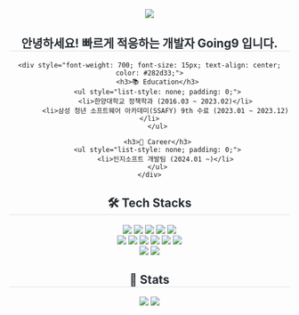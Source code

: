 <div align="center">
    <img src="https://capsule-render.vercel.app/api?type=waving&color=gradient&height=240&text=&animation=&fontColor=000000&fontSize=70" />
</div>

<div align="center">
    <h2 style="border-bottom: 1px solid #d8dee4; color: #282d33;">안녕하세요! 빠르게 적응하는 개발자 Going9 입니다.</h2>
    
    <div style="font-weight: 700; font-size: 15px; text-align: center; color: #282d33;">
        <h3>📚 Education</h3>
        <ul style="list-style: none; padding: 0;">
            <li>한양대학교 정책학과 (2016.03 ~ 2023.02)</li>
            <li>삼성 청년 소프트웨어 아카데미(SSAFY) 9th 수료 (2023.01 ~ 2023.12)</li>
        </ul>

        <h3>💼 Career</h3>
        <ul style="list-style: none; padding: 0;">
            <li>인지소프트 개발팀 (2024.01 ~)</li>
        </ul>
    </div>
</div>

<div align="center">
    <h2 style="border-bottom: 1px solid #d8dee4; color: #282d33;">🛠️ Tech Stacks</h2>
    <div style="margin: 0 auto; text-align: center;" align="center">
        <img src="https://img.shields.io/badge/Spring Boot-6DB33F?style=flat-square&logo=Spring Boot&logoColor=white">
        <img src="https://img.shields.io/badge/Oracle-F80000?style=flat-square&logo=Oracle&logoColor=white">
        <img src="https://img.shields.io/badge/Vue.js-4FC08D?style=flat-square&logo=Vue.js&logoColor=white">
        <img src="https://img.shields.io/badge/Docker-2496ED?style=flat-square&logo=Docker&logoColor=white">
        <img src="https://img.shields.io/badge/Git-F05032?style=flat-square&logo=Git&logoColor=white">
        <br/>
        <img src="https://img.shields.io/badge/Amazon AWS-232F3E?style=flat-square&logo=Amazon AWS&logoColor=white">
        <img src="https://img.shields.io/badge/Amazon S3-569A31?style=flat-square&logo=Amazon S3&logoColor=white">
        <img src="https://img.shields.io/badge/HTML5-E34F26?style=flat-square&logo=HTML5&logoColor=white">
        <img src="https://img.shields.io/badge/Github-181717?style=flat-square&logo=Github&logoColor=white">
        <img src="https://img.shields.io/badge/Java-007396?style=flat-square&logo=Java&logoColor=white">
        <img src="https://img.shields.io/badge/Kotlin-7F52FF?style=flat-square&logo=Kotlin&logoColor=white">
        <br/>
        <img src="https://img.shields.io/badge/Linux-FCC624?style=flat-square&logo=Linux&logoColor=white">
        <img src="https://img.shields.io/badge/MySQL-4479A1?style=flat-square&logo=MySQL&logoColor=white">
    </div>
</div>

<div align="center">
    <h2 style="border-bottom: 1px solid #d8dee4; color: #282d33;">🏅 Stats</h2>
    <div align="center">
        <img src="https://github-readme-stats.vercel.app/api?username=Going9&custom_title=Going9's Github Stat&bg_color=180,000000,&title_color=000000&text_color=000000" />
        <img src="https://github-readme-stats.vercel.app/api/top-langs/?username=Going9&layout=compact&bg_color=180,000000,&title_color=000000&text_color=000000" />
    </div>
</div>
